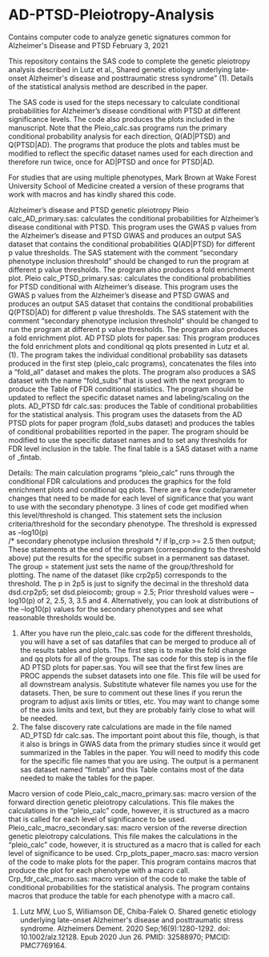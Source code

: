 # AD-PTSD-Pleiotropy-Analysis
Contains computer code to analyze genetic signatures common for Alzheimer's Disease and PTSD
February 3, 2021

This repository contains the SAS code to complete the genetic pleiotropy analysis described in Lutz et al., Shared genetic etiology underlying late-onset Alzheimer's disease and posttraumatic stress syndrome” (1).  Details of the statistical analysis method are described in the paper.  

The SAS code is used for the steps necessary to calculate conditional probabilities for Alzheimer’s disease conditional with PTSD at different significance levels.  The code also produces the plots included in the manuscript.  Note that the Pleio_calc.sas programs run the primary conditional probability analysis for each direction, Q(AD|PTSD) and Q(PTSD|AD).  The programs that produce the plots and tables must be modified to reflect the specific dataset names used for each direction and therefore run twice, once for AD|PTSD and once for PTSD|AD.

For studies that are using multiple phenotypes, Mark Brown at Wake Forest University School of Medicine created a version of these programs that work with macros and has kindly shared this code.  

Alzheimer’s disease and PTSD genetic pleiotropy
Pleio calc_AD_primary.sas: calculates the conditional probabilities for Alzheimer’s disease conditional with PTSD.  This program uses the GWAS p values from the Alzheimer’s disease and PTSD GWAS and produces an output SAS dataset that contains the conditional probabilities Q(AD|PTSD) for different p value thresholds.  The SAS statement with the comment “secondary phenotype inclusion threshold” should be changed to run the program at different p value thresholds.  The program also produces a fold enrichment plot.
Pleio calc_PTSD_primary.sas: calculates the conditional probabilities for PTSD conditional with Alzheimer’s disease.  This program uses the GWAS p values from the Alzheimer’s disease and PTSD GWAS and produces an output SAS dataset that contains the conditional probabilities Q(PTSD|AD) for different p value thresholds.  The SAS statement with the comment “secondary phenotype inclusion threshold” should be changed to run the program at different p value thresholds.  The program also produces a fold enrichment plot.
AD PTSD plots for paper.sas: This program produces the fold enrichment plots and conditional qq plots presented in Lutz et al. (1).  The program takes the individual conditional probability sas datasets produced in the first step (pleio_calc programs), concatenates the files into a “fold_all” dataset and makes the plots.  The program also produces a SAS dataset with the name “fold_subs” that is used with the next program to produce the Table of FDR conditional statistics.  The program should be updated to reflect the specific dataset names and labeling/scaling on the plots.
AD_PTSD fdr calc.sas: produces the Table of conditional probabilities for the statistical analysis.  This program uses the datasets from the AD PTSD plots for paper program (fold_subs dataset) and produces the tables of conditional probabilities reported in the paper.  The program should be modified to use the specific dataset names and to set any thresholds for FDR level inclusion in the table.  The final table is a SAS dataset with a name of _fintab.

Details:
The main calculation programs “pleio_calc” runs through the conditional FDR calculations and produces the graphics for the fold enrichment plots and conditional qq plots.  There are a few code/parameter changes that need to be made for each level of significance that you want to use with the secondary phenotype.  3 lines of code get modified when this level/threshold is changed.
This statement sets the inclusion criteria/threshold for the secondary phenotype.  The threshold is expressed as –log10(p)       
              /* secondary phenotype inclusion threshold */
              if lp_crp >= 2.5 then output;
These statements at the end of the program (corresponding to the threshold above)  put the results for the specific subset in a permanent sas dataset.  The group = statement just sets the name of the group/threshold for plotting.  The name of the dataset (like crp2p5) corresponds to the threshold.  The p in 2p5 is just to signify the decimal in the threshold
data dsd.crp2p5;
              set dsd.pleiocomb;
              group = 2.5;
Prior threshold values were –log10(p) of 2, 2.5, 3, 3.5 and 4.  Alternatively, you can look at distributions of the –log10(p) values for the secondary phenotypes and see what reasonable thresholds would be.
1)	After you have run the pleio_calc.sas code for the different thresholds, you will have a set of sas datafiles that can be merged to produce all of the results tables and plots.  The first step is to make the fold change and qq plots for all of the groups.  The sas code for this step is in the file AD PTSD plots for paper.sas.  You will see that the first few lines are PROC appends the subset datasets into one file.  This file will be used for all downstream analysis.  Substitute whatever file names you use for the datasets.  Then, be sure to comment out these lines if you rerun the program to adjust axis limits or titles, etc.  You may want to change some of the axis limits and text, but they are probably fairly close to what will be needed.
2)	The false discovery rate calculations are made in the file named AD_PTSD fdr calc.sas.  The important point about this file, though, is that it also is brings in GWAS data from the primary studies since it would get summarized in the Tables in the paper.  You will need to modify this code for the specific file names that you are using.  The output is a permanent sas dataset named “fintab” and this Table contains most of the data needed to make the tables for the paper.   

Macro version of code
Pleio_calc_macro_primary.sas: macro version of the forward direction genetic pleiotropy calculations.  This file makes the calculations in the “pleio_calc” code, however, it is structured as a macro that is called for each level of significance to be used.
Pleio_calc_macro_secondary.sas: macro version of the reverse direction genetic pleiotropy calculations.  This file makes the calculations in the “pleio_calc” code, however, it is structured as a macro that is called for each level of significance to be used.
Crp_plots_paper_macro.sas: macro version of the code to make plots for the paper.  This program contains macros that produce the plot for each phenotype with a macro call.
Crp_fdr_calc_macro.sas: macro version of the code to make the table of conditional probabilities for the statistical analysis.  The program contains macros that produce the table for each phenotype with a macro call.

1.	 Lutz MW, Luo S, Williamson DE, Chiba-Falek O. Shared genetic etiology underlying late-onset Alzheimer's disease and posttraumatic stress syndrome. Alzheimers Dement. 2020 Sep;16(9):1280-1292. doi: 10.1002/alz.12128. Epub 2020 Jun 26. PMID: 32588970; PMCID: PMC7769164.
